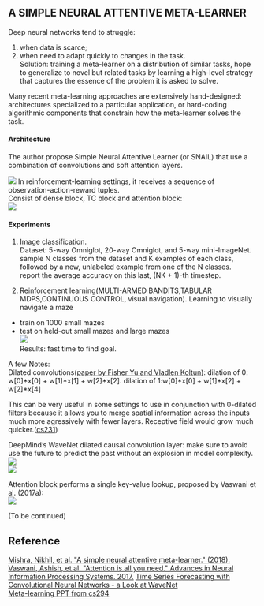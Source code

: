A SIMPLE NEURAL ATTENTIVE META-LEARNER
---------
Deep neural networks tend to struggle:   
1. when data is scarce;  
2. when need to adapt quickly to changes in the task.  
Solution: training a meta-learner on a distribution of similar tasks, hope to generalize to novel but related
tasks by learning a high-level strategy that captures the essence of the problem it is asked to solve.

Many recent meta-learning approaches are extensively hand-designed:   
architectures specialized to a particular application, or hard-coding algorithmic components that constrain how the meta-learner solves the task. 

#### Architecture
The author propose Simple Neural AttentIve Learner (or SNAIL) that use a combination of convolutions and soft attention layers. 

![](https://lilianweng.github.io/lil-log/assets/images/snail.png)
In reinforcement-learning settings, it receives a sequence of observation-action-reward tuples.  
Consist of dense block, TC block and attention block:  
![](https://ai2-s2-public.s3.amazonaws.com/figures/2017-08-08/7e9c1e0d247b20a0683f4797d9ea248c3b53d424/7-Figure2-1.png)

#### Experiments
1. Image classification.  
Dataset: 5-way Omniglot, 20-way Omniglot, and 5-way mini-ImageNet. 
sample N classes from the dataset and K examples of each class, followed by a new, unlabeled example from one of the N classes.  
report the average accuracy on this last, (NK + 1)-th timestep. 

2. Reinforcement learning(MULTI-ARMED BANDITS,TABULAR MDPS,CONTINUOUS CONTROL, visual navigation).
Learning to visually navigate a maze  
- train on 1000 small mazes  
- test on held-out small mazes and large mazes   
![](https://encrypted-tbn0.gstatic.com/images?q=tbn:ANd9GcTh57tTx4aXbu1rY8lPi5QzHjbLoqNqYS1nkoY_2QDcyqWk-QSiWw)  
Results: fast time to find goal.

A few Notes:  
Dilated convolutions([paper by Fisher Yu and Vladlen Koltun](https://arxiv.org/abs/1511.07122)): dilation of 0: w[0]*x[0] + w[1]*x[1] + w[2]*x[2]. dilation of 1:w[0]*x[0] + w[1]*x[2] + w[2]*x[4] 

This can be very useful in some settings to use in conjunction with 0-dilated filters because it allows you to merge spatial information across the inputs much more agressively with fewer layers. Receptive field would grow much quicker.([cs231](http://cs231n.github.io/convolutional-networks/))

DeepMind’s WaveNet
dilated causal convolution layer: make sure to avoid use the future to predict the past without an explosion in model complexity.  
![](https://jeddy92.github.io/images/ts_conv/WaveNet_causalconv.png)  
![](https://jeddy92.github.io/images/ts_conv/WaveNet_dilatedconv.png)

Attention block performs a single key-value lookup, proposed by Vaswani et al. (2017a):  
![](https://mchromiak.github.io/articles/2017/Sep/12/Transformer-Attention-is-all-you-need/img/MultiHead.png)

(To be continued)

Reference
----
[Mishra, Nikhil, et al. "A simple neural attentive meta-learner." (2018).](https://arxiv.org/pdf/1707.03141.pdf)  
[Vaswani, Ashish, et al. "Attention is all you need." Advances in Neural Information Processing Systems. 2017.](https://papers.nips.cc/paper/7181-attention-is-all-you-need.pdf)
[Time Series Forecasting with Convolutional Neural Networks - a Look at WaveNet](https://jeddy92.github.io/JEddy92.github.io/ts_seq2seq_conv/)   
[Meta-learning PPT from cs294](http://rail.eecs.berkeley.edu/deeprlcourse/static/slides/lec-20.pdf)
